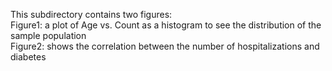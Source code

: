This subdirectory contains two figures:\
Figure1: a plot of Age vs. Count as a histogram to see the distribution of the sample population\
Figure2:  shows the correlation between the number of hospitalizations and diabetes
